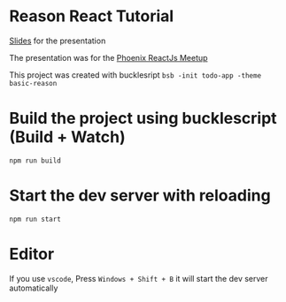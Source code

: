 # Reason React Tutorial

[Slides](https://docs.google.com/presentation/d/1yMz6UGXkNpN6AibNU34F-gsXiWzXmiNv235AlYqPCZw/edit?usp=sharing) for the presentation

The presentation was for the [Phoenix ReactJs Meetup](https://www.meetup.com/Phoenix-ReactJS/events/248458819/)

This project was created with bucklesript `bsb -init todo-app -theme basic-reason`

# Build the project using bucklescript (Build + Watch)
```
npm run build
```

# Start the dev server with reloading

```
npm run start
```

# Editor
If you use `vscode`, Press `Windows + Shift + B` it will start the dev server automatically
